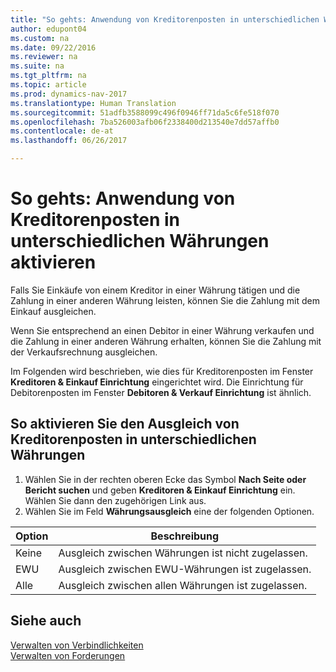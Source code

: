```yaml
---
title: "So gehts: Anwendung von Kreditorenposten in unterschiedlichen Währungen aktivieren"
author: edupont04
ms.custom: na
ms.date: 09/22/2016
ms.reviewer: na
ms.suite: na
ms.tgt_pltfrm: na
ms.topic: article
ms.prod: dynamics-nav-2017
ms.translationtype: Human Translation
ms.sourcegitcommit: 51adfb3588099c496f0946ff71da5c6fe518f070
ms.openlocfilehash: 7ba526003afb06f2338400d213540e7dd57affb0
ms.contentlocale: de-at
ms.lasthandoff: 06/26/2017

---
```


# <a name="how-to-enable-application-of-ledger-entries-in-different-currencies"></a>So gehts: Anwendung von Kreditorenposten in unterschiedlichen Währungen aktivieren
Falls Sie Einkäufe von einem Kreditor in einer Währung tätigen und die Zahlung in einer anderen Währung leisten, können Sie die Zahlung mit dem Einkauf ausgleichen.

Wenn Sie entsprechend an einen Debitor in einer Währung verkaufen und die Zahlung in einer anderen Währung erhalten, können Sie die Zahlung mit der Verkaufsrechnung ausgleichen.

Im Folgenden wird beschrieben, wie dies für Kreditorenposten im Fenster **Kreditoren & Einkauf Einrichtung** eingerichtet wird. Die Einrichtung für Debitorenposten im Fenster **Debitoren & Verkauf Einrichtung** ist ähnlich.

## <a name="to-enable-application-of-vendor-ledger-entries-in-different-currencies"></a>So aktivieren Sie den Ausgleich von Kreditorenposten in unterschiedlichen Währungen
1. Wählen Sie in der rechten oberen Ecke das Symbol **Nach Seite oder Bericht suchen** und geben **Kreditoren & Einkauf Einrichtung** ein. Wählen Sie dann den zugehörigen Link aus.
2. Wählen Sie im Feld **Währungsausgleich** eine der folgenden Optionen.

|Option |Beschreibung |
|-------|------------|
|Keine|Ausgleich zwischen Währungen ist nicht zugelassen.|
|EWU|Ausgleich zwischen EWU-Währungen ist zugelassen.|
|Alle|Ausgleich zwischen allen Währungen ist zugelassen.

## <a name="see-also"></a>Siehe auch  
[Verwalten von Verbindlichkeiten](payables-manage-payables.md)  
[Verwalten von Forderungen](receivables-manage-receivables.md)

